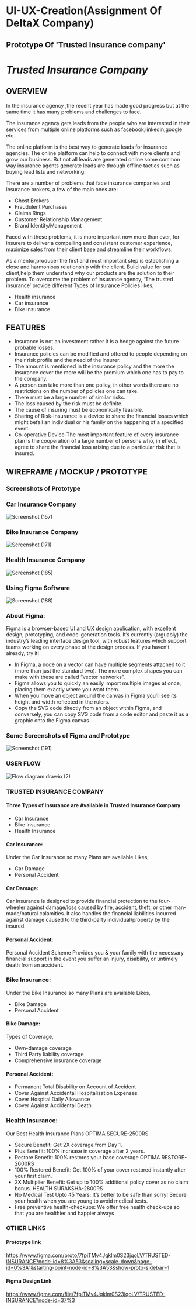 # UI-UX-Creation(Assignment Of DeltaX Company)
## Prototype Of 'Trusted Insurance company' 
# *Trusted Insurance Company*
## OVERVIEW
In the insurance agency ,the recent year has made good progress but at the same time it has
many problems and challenges to face.

The insurance agency gets leads from the people who are interested in their services from
multiple online platforms such as facebook,linkedin,google etc.

The online platform is the best way to generate leads for insurance agencies. The online platform
can help to connect with more clients and grow our business. But not all leads are generated
online some common way insurance agents generate leads are through offline tactics such as
buying lead lists and networking.

There are a number of problems that face insurance companies and insurance brokers, a few of
the main ones are:
* Ghost Brokers
* Fraudulent Purchases
* Claims Rings
* Customer Relationship Management
* Brand Identity/Management

Faced with these problems, it is more important now more than ever, for insurers to deliver a
compelling and consistent customer experience, maximize sales from their client base and
streamline their workflows.

As a mentor,producer the first and most important step is establishing a close and harmonious
relationship with the client. Build value for our client,help them understand why our products are
the solution to their problem.
To overcome the problem of insurance agency, ‘The trusted insurance’ provide different Types
of Insurance Policies likes,

* Health insurance
* Car insurance
* Bike insurance

## FEATURES
* Insurance is not an investment rather it is a hedge against the future probable losses.
* Insurance policies can be modified and offered to people depending on their risk profile
  and the need of the insurer.
* The amount is mentioned in the insurance policy and the more the insurance cover the
  more will be the premium which one has to pay to the company.
* A person can take more than one policy, in other words there are no restrictions on the
  number of policies one can take.
* There must be a large number of similar risks.
* The loss caused by the risk must be definite.
* The cause of insuring must be economically feasible.
* Sharing of Risk-Insurance is a device to share the financial losses which might befall an
  individual or his family on the happening of a specified event.
* Co-operative Device-The most important feature of every insurance plan is the
  cooperation of a large number of persons who, in effect, agree to share the financial loss
  arising due to a particular risk that is insured.
  
## WIREFRAME / MOCKUP / PROTOTYPE
  ### Screenshots of Prototype
  ### Car Insurance Company

  ![Screenshot (157)](https://user-images.githubusercontent.com/68693898/147407987-d45eabe9-3707-4a04-94b5-e00bc0c05fef.png)
  ### Bike Insurance Company
![Screenshot (171)](https://user-images.githubusercontent.com/68693898/147408046-d6b34cb8-be94-4b45-86db-1474b5fa0c43.png)
  ### Health Insurance Company
![Screenshot (185)](https://user-images.githubusercontent.com/68693898/147408080-1d3ae120-f5e1-429a-a847-fe3047ec3797.png)
  ### Using Figma Software
  ![Screenshot (188)](https://user-images.githubusercontent.com/68693898/147408130-d3b39406-25c3-4441-8e65-df55e1464d7b.png)
### About Figma:
Figma is a browser-based UI and UX design application, with excellent design, prototyping, and
code-generation tools. It’s currently (arguably) the industry’s leading interface design tool, with
robust features which support teams working on every phase of the design process. If you
haven’t already, try it!

* In Figma, a node on a vector can have multiple segments attached to it (more than just
  the standard two). The more complex shapes you can make with these are called “vector
  networks”.
* Figma allows you to quickly an easily import multiple images at once, placing them exactly
  where you want them.
* When you move an object around the canvas in Figma you’ll see its height and width
  reflected in the rulers.
* Copy the SVG code directly from an object within Figma, and conversely, you can copy
  SVG code from a code editor and paste it as a graphic onto the Figma canvas
### Some Screenshots of Figma and Prototype
![Screenshot (191)](https://user-images.githubusercontent.com/68693898/147408228-09b5b1c7-c184-44c4-b11e-825519632b0f.png)

### USER FLOW
![Flow diagram drawio (2)](https://user-images.githubusercontent.com/68693898/147408277-8a45eba2-7bad-479b-b8c9-d64747ea4c72.png)
### TRUSTED INSURANCE COMPANY
#### Three Types of Insurance are Available in Trusted Insurance Company
* Car Insurance
* Bike Insurance
* Health Insurance
#### Car Insurance:
Under the Car Insurance so many Plans are available Likes,

* Car Damage
* Personal Accident
#### Car Damage:
Car insurance is designed to provide financial protection to the four-wheeler against damage/loss
caused by fire, accident, theft, or other man-made/natural calamities. It also handles the financial
liabilities incurred against damage caused to the third-party individual/property by the insured.
#### Personal Accident:
Personal Accident Scheme Provides you & your family with the necessary financial support in the
event you suffer an injury, disability, or untimely death from an accident.
### Bike Insurance:
Under the Bike Insurance so many Plans are available Likes,
* Bike Damage
* Personal Accident
#### Bike Damage:
Types of Coverage,
* Own-damage coverage
* Third Party liability coverage
* Comprehensive insurance coverage
#### Personal Accident:
* Permanent Total Disability on Account of Accident
* Cover Against Accidental Hospitalisation Expenses
* Cover Hospital Daily Allowance
* Cover Against Accidental Death
### Health Insurance:
Our Best Health Insurance Plans
  OPTIMA SECURE-2500RS
* Secure Benefit: Get 2X coverage from Day 1.
* Plus Benefit: 100% increase in coverage after 2 years.
* Restore Benefit: 100% restores your base coverage
  OPTIMA RESTORE-2600RS
* 100% Restored Benefit: Get 100% of your cover restored instantly after your first claim.
* 2X Multiplier Benefit: Get up to 100% additional policy cover as no claim bonus.
  HEALTH SURAKSHA-2800RS
* No Medical Test Upto 45 Years: It’s better to be safe than sorry! Secure your health when
  you are young to avoid medical tests.
* Free preventive health-checkups: We offer free health check-ups so that you are healthier
  and happier always
### OTHER LINKS
#### Prototype link
https://www.figma.com/proto/7fpiTMv4Jqklm0S23jqoLV/TRUSTED-INSURANCE?node-id=8%3A53&scaling=scale-down&page-id=0%3A1&starting-point-node-id=8%3A53&show-proto-sidebar=1
#### Figma Design Link
https://www.figma.com/file/7fpiTMv4Jqklm0S23jqoLV/TRUSTED-INSURANCE?node-id=37%3






  
